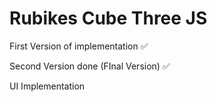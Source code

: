 # Rubikes Cube Three JS

First Version of implementation ✅

Second Version done (FInal Version) ✅

UI Implementation
